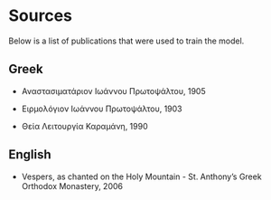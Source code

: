 # Sources

Below is a list of publications that were used to train the model.

## Greek

- Αναστασιματάριον Ιωάννου Πρωτοψάλτου, 1905

- Ειρμολόγιον Ιωάννου Πρωτοψάλτου, 1903

- Θεία Λειτουργία Καραμάνη, 1990

## English

- Vespers, as chanted on the Holy Mountain - St. Anthony’s Greek Orthodox Monastery, 2006
